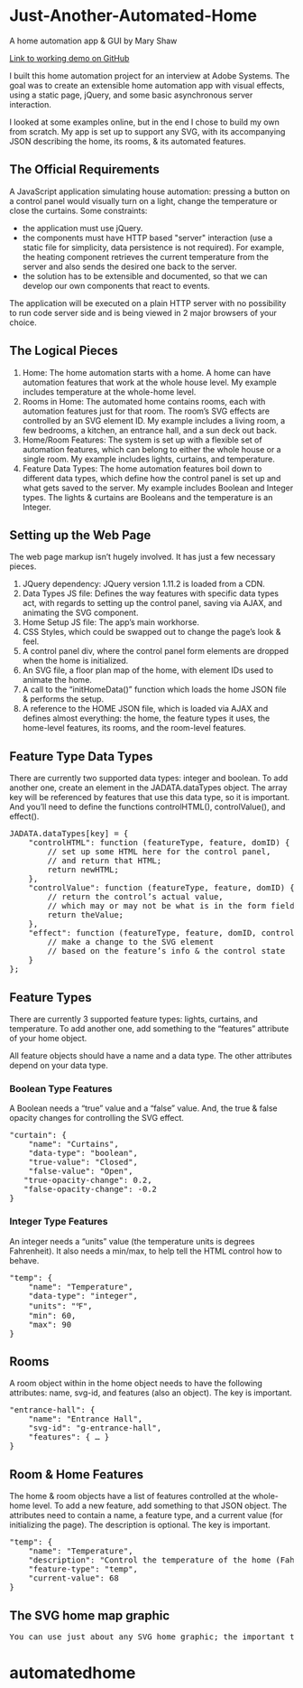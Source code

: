 <h1>Just-Another-Automated-Home</h1>
<p>A home automation app & GUI by Mary Shaw</p>
<p><a href="http://marybeshaw.github.io/Just-Another-Automated-Home/">Link to working demo on GitHub</a></p>
<p>I built this home automation project for an interview at Adobe Systems.  The goal was to create an extensible home automation app with visual effects, using a static page, jQuery, and some basic asynchronous server interaction.</p>
<p>I looked at some examples online, but in the end I chose to build my own from scratch.  My app is set up to support any SVG, with its accompanying JSON describing the home, its rooms, & its automated features.</p>
<h2>The Official Requirements</h2>
<p>
 A JavaScript application simulating house automation: pressing a button on a control panel would visually turn on a light, change the temperature or close the curtains. Some constraints: 
</p>
<ul>
<li>the application must use jQuery.</li>
<li>the components must have HTTP based "server" interaction (use a static file for simplicity, data persistence is not required). For example, the heating component retrieves the current temperature from the server and also sends the desired one back to the server.</li>
<li>the solution has to be extensible and documented, so that we can develop our own components that react to events.</li>
</ul>
<p>The application will be executed on a plain HTTP server with no possibility to run code server side and is being viewed in 2 major browsers of your choice.</p>
<h2>The Logical Pieces</h2>
<ol>
<li>Home: The home automation starts with a home.  A home can have automation features that work at the whole house level.  My example includes temperature at the whole-home level.</li>
<li>Rooms in Home:  The automated home contains rooms, each with automation features just for that room.  The room’s SVG effects are controlled by an SVG element ID.  My example includes a living room, a few bedrooms, a kitchen, an entrance hall, and a sun deck out back.</li>
<li>Home/Room Features: The system is set up with a flexible set of automation features, which can belong to either the whole house or a single room.  My example includes lights, curtains, and temperature.</li>
<li>Feature Data Types:  The home automation features boil down to different data types, which define how the control panel is set up and what gets saved to the server.  My example includes Boolean and Integer types.  The lights & curtains are Booleans and the temperature is an Integer.</li>
</ol>
<h2>Setting up the Web Page</h2>
<p>
The web page markup isn’t hugely involved.  It has just a few necessary pieces.
</p>
<ol>
<li>JQuery dependency: JQuery version 1.11.2 is loaded from a CDN.</li>
<li>Data Types JS file: Defines the way features with specific data types act, with regards to setting up the control panel, saving via AJAX, and animating the SVG component.</li>
<li>Home Setup JS file: The app’s main workhorse.</li>
<li>CSS Styles, which could be swapped out to change the page’s look & feel.</li>
<li>A control panel div, where the control panel form elements are dropped when the home is initialized.</li>
<li>An SVG file, a floor plan map of the home, with element IDs used to animate the home.</li>
<li>A call to the “initHomeData()” function which loads the home JSON file & performs the setup. </li>
<li>A reference to the HOME JSON file, which is loaded via AJAX and defines almost everything: the home, the feature types it uses, the home-level features, its rooms, and the room-level features.</li>
</ol>
<h2>Feature Type Data Types</h2>
<p>There are currently two supported data types: integer and boolean.  To add another one, create an element in the JADATA.dataTypes object.  The array key will be referenced by features that use this data type, so it is important.  And you’ll need to define the functions controlHTML(), controlValue(), and effect().</p>
<pre>
JADATA.dataTypes[key] = {
	"controlHTML": function (featureType, feature, domID) {
		// set up some HTML here for the control panel,
		// and return that HTML;
		return newHTML;
	},
	"controlValue": function (featureType, feature, domID) {
		// return the control’s actual value,
		// which may or may not be what is in the form field
		return theValue;
	},
	"effect": function (featureType, feature, domID, controlValue, svgElement) {
		// make a change to the SVG element 
		// based on the feature’s info & the control state
	}
};
</pre>
<h2>Feature Types</h2>
<p>There are currently 3 supported feature types: lights, curtains, and temperature.  To add another one, add something to the “features” attribute of your home object.
</p>
<p>
All feature objects should have a name and a data type.  The other attributes depend on your data type.
</p>
<h3>Boolean Type Features</h3>
<p>
A Boolean needs a “true” value and a “false” value.  And, the true & false opacity changes for controlling the SVG effect.
</p>
<pre>
"curtain": {
	"name": "Curtains",
	"data-type": "boolean",
	"true-value": "Closed",
	"false-value": "Open",
   "true-opacity-change": 0.2,
   "false-opacity-change": -0.2
}
</pre>
<h3>Integer Type Features</h3>
<p>
An integer needs a “units” value (the temperature units is degrees Fahrenheit).  It also needs a min/max, to help tell the HTML control how to behave.
</p>
<pre>
"temp": {
	"name": "Temperature",
	"data-type": "integer",
	"units": "&#8457;",
	"min": 60,
	"max": 90
}
</pre>
<h2>Rooms</h2>
<p>A room object within in the home object needs to have the following attributes: name, svg-id, and features (also an object).  The key is important.</p>
<pre>
"entrance-hall": {
	"name": "Entrance Hall",
	"svg-id": "g-entrance-hall",
	"features": { … }
}
</pre>
<h2>Room & Home Features</h2>
<p>
The home & room objects have a list of features controlled at the whole-home level.  To add a new feature, add something to that JSON object.  The attributes need to contain a name, a feature type, and a current value (for initializing the page).  The description is optional. The key is important.
</p>
<pre>
"temp": {
	"name": "Temperature",
	"description": "Control the temperature of the home (Fahrenheit)",
	"feature-type": "temp",
	"current-value": 68
}
</pre>
<h2>The SVG home map graphic</h2>
<pre>
You can use just about any SVG home graphic; the important thing to remember is that each room needs its own ID for animation, and each room ID needs to be labeled in the HOME JSON file.
</pre>


# automatedhome
